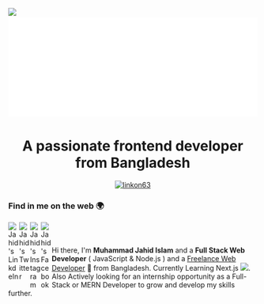 ![](https://komarev.com/ghpvc/?username=binjahid&color=2ecc71)
<img src="https://github.com/binjahid/binjahid/blob/main/img.svg"/>
<h1 align="center">A passionate frontend developer from Bangladesh</h1>
<p align="center"> <a href="https://github.com/ryo-ma/github-profile-trophy"><img src="https://github-profile-trophy.vercel.app/?username=binjahid&theme=onedark" alt="linkon63" /></a> </p>


### Find in me on the web 🌍


<a href="">
  <img align="left" alt="Jahid's LinkdeIn" width="22px" src="https://cdn.jsdelivr.net/npm/simple-icons@v3/icons/linkedin.svg" />
</a>
<a href="">
  <img align="left" alt="Jahid's Twitter" width="22px" src="https://cdn.jsdelivr.net/npm/simple-icons@v4/icons/twitter.svg" />
</a>
<a href="">
  <img align="left" alt="Jahid's Instagram" width="22px" src="https://cdn.jsdelivr.net/npm/simple-icons@v3/icons/instagram.svg" />
</a>
<a href="https://www.facebook.com/jahid.islam.jubayer/">
  <img align="left" alt="Jahid's Facebook" width="22px" src="https://cdn.jsdelivr.net/npm/simple-icons@v3/icons/facebook.svg" />
</a>

<br/>
<br/>

Hi there, I'm **Muhammad Jahid Islam** and a **Full Stack Web Developer** ( JavaScript & Node.js ) and a  <a href="https://www.fiverr.com/muhammadjahid52?up_rollout=true">
Freelance Web Developer</a> 🚀 from Bangladesh.  Currently Learning Next.js <img width="20px" fill="white" src="https://cdn.jsdelivr.net/npm/simple-icons@v4/icons/next-dot-js.svg">. Also Actively looking for an internship opportunity as a Full-Stack or MERN Developer to grow and develop my skills further.  

<!--
**binjahid/binjahid** is a ✨ _special_ ✨ repository because its `README.md` (this file) appears on your GitHub profile.

Here are some ideas to get you started:

- 🔭 I’m currently working on ...
- 🌱 I’m currently learning ...
- 👯 I’m looking to collaborate on ...
- 🤔 I’m looking for help with ...
- 💬 Ask me about ...
- 📫 How to reach me: ...
- 😄 Pronouns: ...
- ⚡ Fun fact: ...
-->
